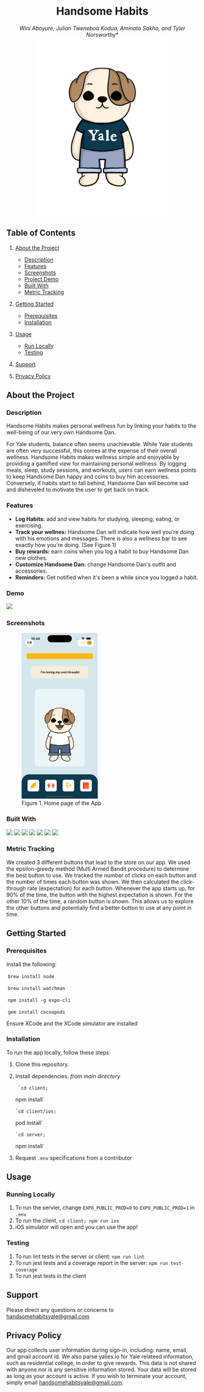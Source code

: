 <div align="center">
  <h1 align="center">Handsome Habits</h1>
  <em>Wini Aboyure, Julian Tweneboa Kodua, Aminata Sakho, and Tyler Norsworthy*</em>
</div>
<div align="center">
    <img src="bulldog.png" width="350" height="466" alt="Cartoon bulldog wearing jeans and a blue Yale t-shirt.">
</div>

## Table of Contents

1. [About the Project](#about-the-project)

   - [Description](#description)
   - [Features](#features)
   - [Screenshots](#screenshots)
   - [Project Demo](#demo)
   - [Built With](#built-with)
   - [Metric Tracking](#metric-tracking)

2. [Getting Started](#getting-started)
   - [Prerequisites](#prerequisites)
   - [Installation](#installation)
3. [Usage](#usage)
   - [Run Locally](#running-locally)
   - [Testing](#testing)
4. [Support](#support)
5. [Privacy Policy](#privacy-policy)

## About the Project

### Description

Handsome Habits makes personal wellness fun by linking your habits to the well-being of our very own Handsome Dan.

For Yale students, balance often seems unachievable. While Yale students are often very successful, this comes at the expense of their overall wellness. Handsome Habits makes wellness simple and enjoyable by providing a gamified view for maintaining personal wellness. By logging meals, sleep, study sessions, and workouts, users can earn wellness points to keep Handsome Dan happy and coins to buy him accessories. Conversely, if habits start to fall behind, Handsome Dan will become sad and disheveled to motivate the user to get back on track.

### Features

- **Log Habits:** add and view habits for studying, sleeping, eating, or exercising.
- **Track your wellnes:** Handsome Dan will indicate how well you're doing with his emotions and messages. There is also a wellness bar to see exactly how you're doing. (See Figure 1)
- **Buy rewards:** earn coins when you log a habit to buy Handsome Dan new clothes.
- **Customize Handsome Dan:** change Handsome Dan's outfit and accessories.
- **Reminders:** Get notified when it's been a while since you logged a habit.

### Demo
![](project_demo.gif)

### Screenshots

<figure>
    <img src="homescreenshot.png" alt="Home screen of a cartoon bulldog in the center, a coin total in the top right, a bulldog icon in the top left, and four habit icons on the bottom" width="200">
    <figcaption>Figure 1. Home page of the App</figcaption>
</figure>

### Built With

<img src="https://img.shields.io/badge/next.js-000000?style=for-the-badge&logo=nextdotjs&logoColor=white" width="auto" height="30">

<img src="https://user-images.githubusercontent.com/25181517/117447155-6a868a00-af3d-11eb-9cfe-245df15c9f3f.png" width="auto" height="50">

<img src="https://user-images.githubusercontent.com/25181517/187955005-f4ca6f1a-e727-497b-b81b-93fb9726268e.png" width="auto" height="50">

<img src="https://user-images.githubusercontent.com/25181517/183897015-94a058a6-b86e-4e42-a37f-bf92061753e5.png" width="auto" height="50">

<img src="https://user-images.githubusercontent.com/25181517/182884177-d48a8579-2cd0-447a-b9a6-ffc7cb02560e.png" width="auto" height="50">

<img src="https://user-images.githubusercontent.com/25181517/192108372-f71d70ac-7ae6-4c0d-8395-51d8870c2ef0.png" width="auto" height="50">

<img src="https://user-images.githubusercontent.com/25181517/192109061-e138ca71-337c-4019-8d42-4792fdaa7128.png" width="auto" height="50">

### Metric Tracking

We created 3 different buttons that lead to the store on our app. We used the epsilon-greedy method (Multi Armed Bandit procedure) to determine the best button to use. We tracked the number of clicks on each button and the number of times each button was shown. We then calculated the click-through rate (expectation) for each button. Whenever the app starts up, for 90% of the time, the button with the highest expectation is shown. For the other 10% of the time, a random button is shown. This allows us to explore the other buttons and potentially find a better button to use at any point in time.

## Getting Started

### Prerequisites

Install the following:

&nbsp;`brew install node`

&nbsp;`brew install watchman`

&nbsp;`npm install -g expo-cli`

&nbsp;`gem install cocoapods`

Ensure XCode and the XCode simulator are installed

### Installation

To run the app locally, follow these steps:

1.  Clone this repository.
2.  Install dependencies.
    _from main directory_

         `cd client;

    npm install`

        `cd client/ios;

    pod install`

        `cd server;

    npm install`

3.  Request `.env` specifications from a contributor

## Usage

### Running Locally

1. To run the servier, change `EXPO_PUBLIC_PROD=0` to `EXPO_PUBLIC_PROD=1` in `.env`
2. To run the client, `cd client;
npm run ios`
3. iOS simulator will open and you can use the app!

### Testing

1. To run lint tests in the server or client: `npm run lint`
2. To run jest tests and a coverage report in the server: `npm run test-coverage`
3. To run jest tests in the client

## Support

Please direct any questions or concerns to handsomehabitsyale@gmail.com

## Privacy Policy

Our app collects user information during sign-in, including: name, email, and gmail account id. We also parse yalies.io for Yale relateed information, such as residential college, in order to give rewards. This data is not shared with anyone nor is any sensitive information stored. Your data will be stored as long as your account is active. If you wish to terminate your account, simply email handsomehabitsyale@gmail.com.

